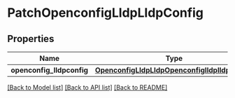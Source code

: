 # PatchOpenconfigLldpLldpConfig

## Properties
Name | Type | Description | Notes
------------ | ------------- | ------------- | -------------
**openconfig_lldpconfig** | [**OpenconfigLldpLldpOpenconfiglldplldpConfig**](OpenconfigLldpLldpOpenconfiglldplldpConfig.md) |  | [optional] 

[[Back to Model list]](../README.md#documentation-for-models) [[Back to API list]](../README.md#documentation-for-api-endpoints) [[Back to README]](../README.md)


